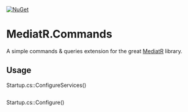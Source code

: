 [![NuGet](https://img.shields.io/nuget/v/MediatR.Commands.svg)](https://www.nuget.org/packages/MediatR.Commands/)

# MediatR.Commands
A simple commands & queries extension for the great [MediatR](https://github.com/jbogard/MediatR) library.

## Usage

Startup.cs::ConfigureServices()
```
```

Startup.cs::Configure()
```
```